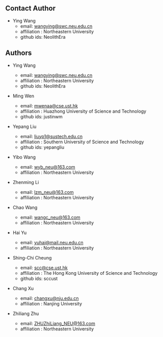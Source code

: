 Contact Author
---
- Ying Wang
  - email: wangying@swc.neu.edu.cn
  - affiliation : Northeastern University
  - github ids: NeolithEra

Authors
---
- Ying Wang
  - email: wangying@swc.neu.edu.cn
  - affiliation : Northeastern University
  - github ids: NeolithEra
  
- Ming Wen
  - email: mwenaa@cse.ust.hk
  - affiliation : Huazhong University of Science and Technology
  - github ids: justinwm
  
- Yepang Liu
  - email: liuyp1@sustech.edu.cn
  - affiliation : Southern University of Science and Technology
  - github ids: yepangliu
  
- Yibo Wang
  - email: wyb_neu@163.com
  - affiliation : Northeastern University
  
- Zhenming Li
  - email: lzm_neu@163.com 
  - affiliation : Northeastern University
  
- Chao Wang
  - email: wangc_neu@163.com
  - affiliation : Northeastern University
  
- Hai Yu
  - email: yuhai@mail.neu.edu.cn
  - affiliation : Northeastern University
  
- Shing-Chi Cheung
  - email: scc@cse.ust.hk
  - affiliation : The Hong Kong University of Science and Technology
  - github ids: sccust
  
- Chang Xu
  - email: changxu@nju.edu.cn
  - affiliation : Nanjing University
  
- Zhiliang Zhu
  - email: ZHUZhiLiang_NEU@163.com
  - affiliation : Northeastern University
